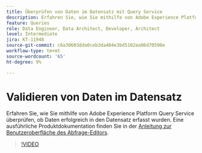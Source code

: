 ```yaml
---
title: Überprüfen von Daten im Datensatz mit Query Service
description: Erfahren Sie, wie Sie mithilfe von Adobe Experience Platform Query Service überprüfen, ob Daten erfolgreich in den Datensatz erfasst wurden.
feature: Queries
role: Data Engineer, Data Architect, Developer, Architect
level: Intermediate
jira: KT-11948
source-git-commit: c6a30603dda0ceb3da404e3bd5102ea06d70590e
workflow-type: tm+mt
source-wordcount: '65'
ht-degree: 9%

---
```


# Validieren von Daten im Datensatz

Erfahren Sie, wie Sie mithilfe von Adobe Experience Platform Query Service überprüfen, ob Daten erfolgreich in den Datensatz erfasst wurden. Eine ausführliche Produktdokumentation finden Sie in der [Anleitung zur Benutzeroberfläche des Abfrage-Editors](https://experienceleague.adobe.com/docs/experience-platform/query/home.html?lang=de).

>[!VIDEO](https://video.tv.adobe.com/v/3416130?learn=on)


